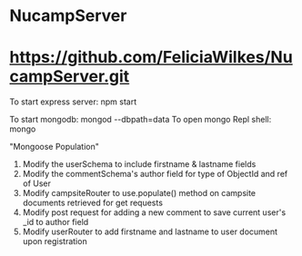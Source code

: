 # NucampServer
# https://github.com/FeliciaWilkes/NucampServer.git
To start express server: npm start

To start mongodb:    mongod --dbpath=data 
To open mongo Repl shell: mongo

"Mongoose Population"
1. Modify the userSchema to include firstname & lastname fields
2. Modify the commentSchema's author field for type of ObjectId and ref of User
3. Modify campsiteRouter to use.populate() method on campsite documents retrieved for get requests
4. Modify post request for adding a new comment to save current user's _id to author field
5. Modify userRouter to add firstname and lastname to user document upon registration

